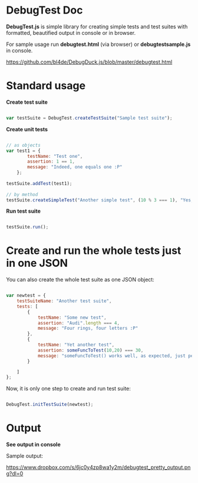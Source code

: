 DebugTest Doc
=============

**DebugTest.js** is simple library for creating simple tests and test suites with formatted, beautified output in console or in browser.

For sample usage run **debugtest.html** (via browser) or **debugtestsample.js** in console.

https://github.com/bl4de/DebugDuck.js/blob/master/debugtest.html


Standard usage
==============

**Create test suite**

```javascript

var testSuite = DebugTest.createTestSuite("Sample test suite");


```

**Create unit tests**

```javascript

// as objects
var test1 = {
        testName: "Test one",
        assertion: 1 == 1,
        message: "Indeed, one equals one :P"
    };
    
testSuite.addTest(test1);
 
// by method
testSuite.createSimpleTest("Another simple test", (10 % 3 === 1), "Yes, 10 modulo 3 equals 1");

```

**Run test suite**

```javascript

testSuite.run();

```

Create and run the whole tests just in one JSON
===============================================

You can also create the whole test suite as one JSON object:

```javascript

var newtest = {
	testSuiteName: "Another test suite",
	tests: [
		{
			testName: "Some new test",
			assertion: "Audi".length === 4,
			message: "Four rings, four letters :P"
		},
		{
			testName: "Yet another test",
			assertion: someFuncToTest(10,20) === 30,
			message: "someFuncToTest() works well, as expected, just perfect :)"
		}

	]
};

```

Now, it is only one step to create and run test suite:

```javascript

DebugTest.initTestSuite(newtest);


```


Output
======

**See output in console**

Sample output:

https://www.dropbox.com/s/6jc0y4zp8wa1y2m/debugtest_pretty_output.png?dl=0
